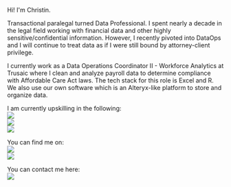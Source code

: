 Hi! I'm Christin. 

Transactional paralegal turned Data Professional. I spent nearly a decade in the legal field working with financial data and other highly sensitive/confidential information. However, I recently pivoted into DataOps and I will continue to treat data as if I were still bound by attorney-client privilege.

I currently work as a Data Operations Coordinator II - Workforce Analytics at Trusaic where I clean and analyze payroll data to determine compliance with Affordable Care Act laws.  The tech stack for this role is Excel and R.  We also use our own software which is an Alteryx-like platform to store and organize data.

I am currently upskilling in the following:<br/>
    <a href="https://aws.amazon.com?"><img src="https://img.shields.io/badge/AWS-%23FF9900.svg?style=for-the-badge&logo=amazon-aws&logoColor=white"/></a><br/>
    <a href="https://www.python.org?"><img src="https://img.shields.io/badge/python-3670A0?style=for-the-badge&logo=python&logoColor=ffdd54"/></a><br/>
    <a href="https://www.r-project.org?"><img src="https://img.shields.io/badge/r-%23276DC3.svg?style=for-the-badge&logo=r&logoColor=white"/></a><br/>

You can find me on:<br/>
    <a href="https://linkedin.com/in/christin-miyahira?"><img src="https://img.shields.io/badge/linkedin-%230077B5.svg?style=for-the-badge&logo=linkedin&logoColor=white"/></a><br/>
    <a href="https://kaggle.com/christinmiyahira"><img src="https://img.shields.io/badge/Kaggle-035a7d?style=for-the-badge&logo=kaggle&logoColor=white"/></a><br/>

You can contact me here:<br/>
    <a href="mailto::christin.miyahira@gmail.com?"><img src="https://img.shields.io/badge/Gmail-D14836?style=for-the-badge&logo=gmail&logoColor=white"/></a>


<!---
christinaiko/christinaiko is a ✨ special ✨ repository because its `README.md` (this file) appears on your GitHub profile.
You can click the Preview link to take a look at your changes.
--->
